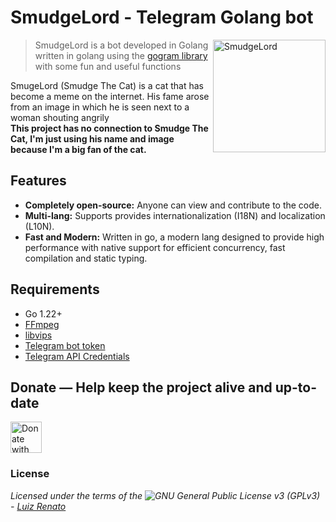 # SmudgeLord - Telegram Golang bot
<img height="180" align="right" alt="SmudgeLord" src="https://encrypted-tbn0.gstatic.com/images?q=tbn:ANd9GcR_6NO13JhSH6IpRwmZ6av0RdmVKU45vlHmdNuxleP7CXHWc65Ggj7P9lbKZPVc4iDi16A"/>

> SmudgeLord is a bot developed in Golang written in golang using the [gogram library](//github.com/AmarnathCJD/gogram) with some fun and useful functions

SmugeLord (Smudge The Cat) is a cat that has become a meme on the internet. His fame arose from an image in which he is seen next to a woman shouting angrily\
**This project has no connection to Smudge The Cat, I'm just using his name and image because I'm a big fan of the cat.**

## Features
- **Completely open-source:** Anyone can view and contribute to the code.
- **Multi-lang:** Supports provides internationalization (I18N) and localization (L10N).
- **Fast and Modern:** Written in go, a modern lang designed to provide high performance with native support for efficient concurrency, fast compilation and static typing.

## Requirements
- Go 1.22+
- [FFmpeg](//ffmpeg.org)
- [libvips](//github.com/libvips/libvips)
- [Telegram bot token](//t.me/botfather)
- [Telegram API Credentials](//core.telegram.org/api/obtaining_api_id)

## Donate — Help keep the project alive and up-to-date
[<img src="https://assets-global.website-files.com/5c14e387dab576fe667689cf/64f1a9ddd0246590df69ea1a_kofi_short_button_dark%25402x-p-500.png" alt='Donate with Ko-Fi' height="50">](//ko-fi.com/ruizlenato)

### License
*Licensed under the terms of the ![GNU General Public License v3 (GPLv3)](/LICENSE) - [Luiz Renato](//ruizlenato@proton.me)*
